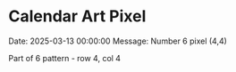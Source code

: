 # Calendar Art Pixel

Date: 2025-03-13 00:00:00
Message: Number 6 pixel (4,4)

Part of 6 pattern - row 4, col 4
